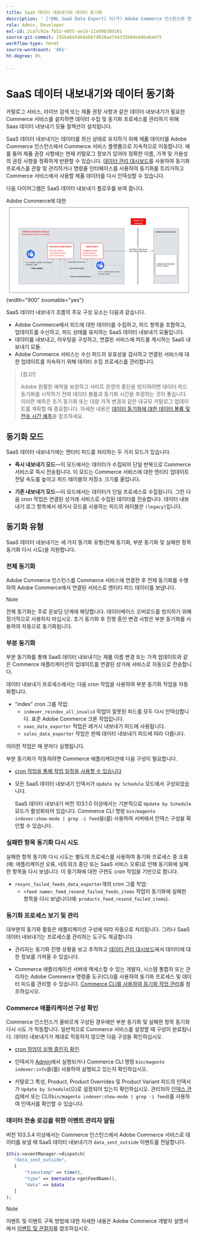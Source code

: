 ```yaml
---
title: SaaS 데이터 내보내기와 데이터 동기화
description: ' [!DNL SaaS Data Export] 이(가) Adobe Commerce 인스턴스와 연결된 SaaS 서비스 간에 데이터를 수집하고 동기화하는 방법에 대해 알아봅니다.'
role: Admin, Developer
exl-id: 2ca7c92a-fb52-4055-ae16-11e99b38d161
source-git-commit: 291babe5dbdabb7d626ae744335b94e44ba6a6f5
workflow-type: tm+mt
source-wordcount: '881'
ht-degree: 0%

---
```


# SaaS 데이터 내보내기와 데이터 동기화

카탈로그 서비스, 라이브 검색 또는 제품 권장 사항과 같은 데이터 내보내기가 필요한 Commerce 서비스를 설치하면 데이터 수집 및 동기화 프로세스를 관리하기 위해 Saas 데이터 내보내기 모듈 컬렉션이 설치됩니다.

SaaS 데이터 내보내기는 데이터를 최신 상태로 유지하기 위해 제품 데이터를 Adobe Commerce 인스턴스에서 Commerce 서비스 플랫폼으로 지속적으로 이동합니다. 예를 들어 제품 권장 사항에는 현재 카탈로그 정보가 있어야 정확한 이름, 가격 및 가용성의 권장 사항을 정확하게 반환할 수 있습니다. [데이터 관리 대시보드](https://experienceleague.adobe.com/ko/docs/commerce/user-guides/data-services/catalog-sync)를 사용하여 동기화 프로세스를 관찰 및 관리하거나 명령줄 인터페이스를 사용하여 동기화를 트리거하고 Commerce 서비스에서 사용할 제품 데이터를 다시 인덱싱할 수 있습니다.

다음 다이어그램은 SaaS 데이터 내보내기 플로우를 보여 줍니다.

Adobe Commerce에 대한 ![SaaS 데이터 내보내기 컬렉션 및 동기화 흐름](assets/data-export-flow.png){width="900" zoomable="yes"}

SaaS 데이터 내보내기 흐름의 주요 구성 요소는 다음과 같습니다.

- Adobe Commerce에서 피드에 대한 데이터를 수집하고, 피드 항목을 조합하고, 업데이트를 수신하고, 피드 상태를 유지하는 SaaS 데이터 내보내기 모듈입니다.
- 데이터를 내보내고, 라우팅을 구성하고, 연결된 서비스에 피드를 게시하는 SaaS 내보내기 모듈.
- Adobe Commerce 서비스는 수신 피드의 유효성을 검사하고 연결된 서비스에 대한 업데이트를 지속하기 위해 데이터 수집 프로세스를 관리합니다.

>[참고!]
>
>Adobe 원활한 예약을 보장하고 사이트 운영의 중단을 방지하려면 데이터 피드 동기화를 시작하기 전에 데이터 볼륨과 동기화 시간을 추정하는 것이 좋습니다. 이러한 예측은 초기 동기화 또는 대량 가격 변경과 같은 대규모 카탈로그 업데이트를 계획할 때 중요합니다. 자세한 내용은 [데이터 동기화에 대한 데이터 볼륨 및 전송 시간 예측](estimate-data-volume-sync-time.md)을 참조하세요.

## 동기화 모드

SaaS 데이터 내보내기에는 엔티티 피드를 처리하는 두 가지 모드가 있습니다.

- **즉시 내보내기 모드**—이 모드에서는 데이터가 수집되어 단일 반복으로 Commerce 서비스로 즉시 전송됩니다. 이 모드는 Commerce 서비스에 대한 엔티티 업데이트 전달 속도를 높이고 피드 테이블의 저장소 크기를 줄입니다.

- **기존 내보내기 모드**—이 모드에서는 데이터가 단일 프로세스로 수집됩니다. 그런 다음 cron 작업은 연결된 상거래 서비스로 수집된 데이터를 전송합니다. 데이터 내보내기 로그 항목에서 레거시 모드를 사용하는 피드의 레이블은 `(legacy)`입니다.

## 동기화 유형

SaaS 데이터 내보내기는 세 가지 동기화 유형(전체 동기화, 부분 동기화 및 실패한 항목 동기화 다시 시도)을 지원합니다.

### 전체 동기화

Adobe Commerce 인스턴스를 Commerce 서비스에 연결한 후 전체 동기화를 수행하여 Adobe Commerce에서 연결된 서비스로 엔티티 피드 데이터를 보냅니다.

>[!NOTE]
>
>전체 동기화는 주로 온보딩 단계에 해당합니다. 데이터베이스 오버로드를 방지하기 위해 정기적으로 사용하지 마십시오. 초기 동기화 후 진행 중인 변경 사항은 부분 동기화를 사용하여 자동으로 동기화됩니다.

### 부분 동기화

부분 동기화를 통해 SaaS 데이터 내보내기는 제품 이름 변경 또는 가격 업데이트와 같은 Commerce 애플리케이션의 업데이트를 연결된 상거래 서비스로 자동으로 전송합니다.

데이터 내보내기 프로세스에서는 다음 cron 작업을 사용하여 부분 동기화 작업을 자동화합니다.

- &quot;index&quot; cron 그룹 작업:
   - `indexer_reindex_all_invalid` 작업이 잘못된 피드를 모두 다시 인덱싱합니다. 표준 Adobe Commerce 크론 작업입니다.
   - `saas_data_exporter` 작업은 레거시 내보내기 피드에 사용됩니다.
   - `sales_data_exporter` 작업은 판매 데이터 내보내기 피드에 따라 다릅니다.

이러한 작업은 매 분마다 실행됩니다.

부분 동기화가 작동하려면 Commerce 애플리케이션에 다음 구성이 필요합니다.

- [cron 작업을 통해 작업 일정을 사용할 수 있습니다](https://experienceleague.adobe.com/docs/commerce-operations/installation-guide/next-steps/configuration.html?lang=ko)

- 모든 SaaS 데이터 내보내기 인덱서가 `Update by Schedule` 모드에서 구성되었습니다.

  SaaS 데이터 내보내기 버전 103.1.0 이상에서는 기본적으로 `Update by Schedule` 모드가 활성화되어 있습니다. Commerce CLI 명령 `bin/magento indexer:show-mode | grep -i feed`을(를) 사용하여 서버에서 인덱스 구성을 확인할 수 있습니다.

### 실패한 항목 동기화 다시 시도

실패한 항목 동기화 다시 시도는 별도의 프로세스를 사용하여 동기화 프로세스 중 오류(예: 애플리케이션 오류, 네트워크 중단 또는 SaaS 서비스 오류)로 인해 동기화에 실패한 항목을 다시 보냅니다. 이 동기화에 대한 구현도 cron 작업을 기반으로 합니다.

- `resync_failed_feeds_data_exporter`개의 cron 그룹 작업:
   - `<feed name>_feed_resend_failed_feeds_items` 작업이 동기화에 실패한 항목을 다시 보냅니다(예: `products_feed_resend_failed_items`).

### 동기화 프로세스 보기 및 관리

대부분의 동기화 활동은 애플리케이션 구성에 따라 자동으로 처리됩니다. 그러나 SaaS 데이터 내보내기는 프로세스를 관리하는 도구도 제공합니다.

- 관리자는 동기화 진행 상황을 보고 추적하고 [데이터 관리 대시보드](https://experienceleague.adobe.com/ko/docs/commerce-admin/systems/data-transfer/data-dashboard)에서 데이터에 대한 정보를 가져올 수 있습니다.

- Commerce 애플리케이션 서버에 액세스할 수 있는 개발자, 시스템 통합자 또는 관리자는 Adobe Commerce 명령줄 도구(CLI)를 사용하여 동기화 프로세스 및 데이터 피드를 관리할 수 있습니다. [Commerce CLI를 사용하여 동기화 작업 관리](data-export-cli-commands.md)를 참조하십시오.

### Commerce 애플리케이션 구성 확인

Commerce 인스턴스가 올바르게 구성된 경우에만 부분 동기화 및 실패한 항목 동기화 다시 시도 가 작동합니다. 일반적으로 Commerce 서비스를 설정할 때 구성이 완료됩니다. 데이터 내보내기가 제대로 작동하지 않으면 다음 구성을 확인하십시오.

- [cron 작업이 실행 중인지 확인](https://experienceleague.adobe.com/ko/docs/commerce-knowledge-base/kb/troubleshooting/miscellaneous/cron-readiness-check-issues).

- 인덱서가 [Admin](https://experienceleague.adobe.com/ko/docs/commerce-admin/systems/tools/index-management)에서 실행되거나 Commerce CLI 명령 `bin/magento indexer:info`을(를) 사용하여 실행되고 있는지 확인하십시오.

- 카탈로그 특성, Product, Product Overrides 및 Product Variant 피드의 인덱서가 `Update by Schedule`(으)로 설정되어 있는지 확인하십시오. 관리자의 [인덱스 관리](https://experienceleague.adobe.com/ko/docs/commerce-admin/systems/tools/index-management)에서 또는 CLI(`bin/magento indexer:show-mode | grep -i feed`)를 사용하여 인덱서를 확인할 수 있습니다.

### 데이터 전송 로깅을 위한 이벤트 관리자 알림

버전 103.3.4 이상에서는 Commerce 인스턴스에서 Adobe Commerce 서비스로 데이터를 보낼 때 SaaS 데이터 내보내기가 `data_sent_outside` 이벤트를 전달합니다.

```php
$this->eventManager->dispatch(
   "data_sent_outside",
   [
       "timestamp" => time(),
       "type" => $metadata->getFeedName(),
       "data" => $data
   ]
);
```

>[!NOTE]
>
>이벤트 및 이벤트 구독 방법에 대한 자세한 내용은 Adobe Commerce 개발자 설명서에서 [이벤트 및 관찰자](https://developer.adobe.com/commerce/php/development/components/events-and-observers)를 참조하십시오.
